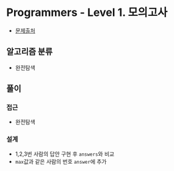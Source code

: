 # Programmers - Level 1. 모의고사

* [문제출처](https://school.programmers.co.kr/learn/courses/30/lessons/42840 "Level 1. 모의고사")

## 알고리즘 분류
- 완전탐색

## 풀이

### 접근
- 완전탐색

### 설계
- 1,2,3번 사람의 답안 구현 후 `answers`와 비교
- `max`값과 같은 사람의 번호 `answer`에 추가